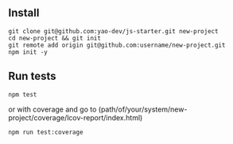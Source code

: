 ## Install

```
git clone git@github.com:yao-dev/js-starter.git new-project
cd new-project && git init
git remote add origin git@github.com:username/new-project.git
npm init -y
```

## Run tests

```
npm test
```

or with coverage and go to (path/of/your/system/new-project/coverage/lcov-report/index.html)
```
npm run test:coverage
```
